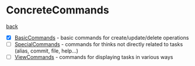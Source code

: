 # ConcreteCommands
[back](../Commands.md)

- [x] [BasicCommands](./BasicCommands/BasicCommands.md) - basic commands for create/update/delete operations
- [ ] [SpecialCommands](./SpecialCommands/SpecialCommands.md) - commands for thinks not directly related to tasks (alias, commit, file, help...)
- [ ] [ViewCommands](./ViewCommands/ViewCommands.md) - commands for displaying tasks in various ways
